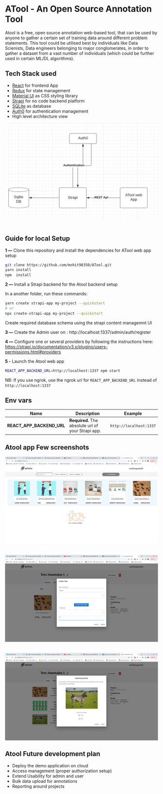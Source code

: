 # ATool - An Open Source Annotation Tool

Atool is a free, open source annotation web-based tool, that can be used by anyone to gather a certain set of training data around different problem statements.
This tool could be utilised best by individuals like Data Scienists, Data engineers belonging to major conglomerates, in order to gather a dataset from a vast number of individuals (which could be further used in certain ML/DL algorithms).

## Tech Stack used

- <a href="https://reactjs.org/" target="_blank">React</a>  for frontend App
- <a href="https://redux.js.org/" target="_blank">Redux</a> for state management
- <a href="https://www.mui.com/" target="_blank">Material UI</a> as CSS styling library
- <a href="https://strapi.io/" target="_blank">Strapi</a>  for no code backend platform
- <a href="https://www.sqlite.org/index.html" target="_blank">SQLite</a> as database
- <a href="https://www.auth0.com/" target="_blank">Auth0</a> for authentication management
- High level architecture view

<p align="center">
   <img src="/screenshots/Screenshot 2022-08-24 at 9.19.43 PM.png" >
&nbsp;
<br />
</p>

## Guide for local Setup

**1 —** Clone this repository and install the dependencies for ATool web app setup
```bash
git clone https://github.com/mohit98350/ATool.git
yarn install
npm  install
```

**2 —** Install a Strapi backend for the Atool backend setup

In a another folder, run these commands:
```bash
yarn create strapi-app my-project --quickstart
# or
npx create-strapi-app my-project --quickstart
```
Create required database schema using the strapi content managemnt UI


**3 —** Create the Admin user on  : http://localhost:1337/admin/auth/register

**4 —** Configure one or several providers by following the instructions here: https://strapi.io/documentation/v3.x/plugins/users-permissions.html#providers

**5 -** Launch the Atool web app
```bash
REACT_APP_BACKEND_URL=http://localhost:1337 npm start
```
NB: If you use ngrok, use the ngrok url for `REACT_APP_BACKEND_URL` instead of `http://localhost:1337`

## Env vars
| Name | Description | Example |
| - | - | - |
| **REACT_APP_BACKEND_URL** | **Required.** The absolute url of your Strapi app. | `http://localhost:1337` |


## Atool app Few screenshots

<p align="center">
   <img src="./screenshots/2.png" >
&nbsp;
<br />
<br />
   <img src="./screenshots/4.png" >
&nbsp;
   <br />
&nbsp;
   <img src="./screenshots/6.png" >
<br />

</p>

## Atool Future development plan
- Deploy the demo application on cloud
- Access management (proper authorization setup)
- Extend Usability for admin and user 
- Bulk data upload for annotations
- Reporting around projects
